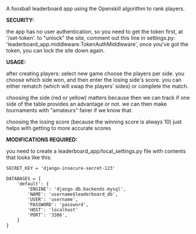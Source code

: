 A foosball leaderboard app using the Openskill algorithm to rank players.

**SECURITY:**

the app has no user authentication, so you need to get the token first, at '/set-token'. 
to "unlock" the site, comment out this line in settings.py: 'leaderboard_app.middleware.TokenAuthMiddleware',
once you've got the token, you can lock the site down again.


**USAGE:**

after creating players:
select new game
choose the players per side. 
you choose which side won, and then enter the losing side's score.
you can either rematch (which will swap the players' sides) or complete the match.

choosing the side (red or yellow) matters because then we can track if one side of the table provides an advantage or not. we can then make tournaments with "amateurs" fairer if we know that.

choosing the losing score (because the winning score is always 10) just helps with getting to more accurate scores


**MODIFICATIONS REQUIRED:**

you need to create a leaderboard_app/local_settings.py file with contents that looks like this:

```
SECRET_KEY = 'django-insecure-secret-123'

DATABASES = {
    'default': {
        'ENGINE': 'django.db.backends.mysql',
        'NAME': 'username$leaderboard_db',
        'USER': 'username',
        'PASSWORD': 'password',
        'HOST': 'localhost'
        'PORT': '3306',
    }
}
```
